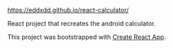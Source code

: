https://eddxdd.github.io/react-calculator/

React project that recreates the android calculator.

This project was bootstrapped with [Create React App](https://github.com/facebook/create-react-app).
